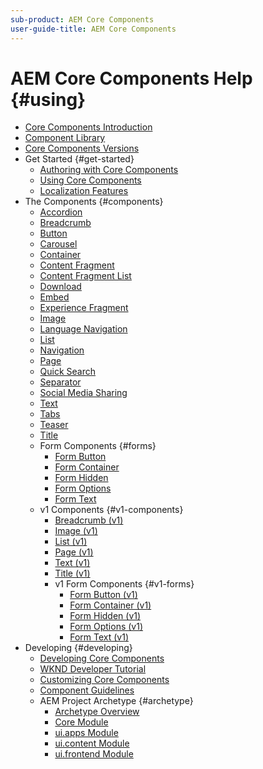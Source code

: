 ```yaml
---
sub-product: AEM Core Components
user-guide-title: AEM Core Components
---
```


# AEM Core Components Help {#using}

+ [Core Components Introduction](introduction.md)
+ [Component Library](https://adobe.com/go/aem_cmp_library)
+ [Core Components Versions](versions.md)
+ Get Started {#get-started}
  + [Authoring with Core Components](authoring.md)
  + [Using Core Components](using.md)
  + [Localization Features](localization.md)
+ The Components {#components}
  + [Accordion](accordion.md)
  + [Breadcrumb](breadcrumb.md)
  + [Button](button.md)
  + [Carousel](carousel.md)
  + [Container](container.md)
  + [Content Fragment](content-fragment-component.md)
  + [Content Fragment List](content-fragment-list.md)
  + [Download](download.md)
  + [Embed](embed.md)
  + [Experience Fragment](experience-fragment.md)
  + [Image](image.md)
  + [Language Navigation](language-navigation.md)
  + [List](list.md)
  + [Navigation](navigation.md)
  + [Page](page.md)
  + [Quick Search](quick-search.md)
  + [Separator](separator.md)
  + [Social Media Sharing](sharing.md)  
  + [Text](text.md)
  + [Tabs](tabs.md)
  + [Teaser](teaser.md)
  + [Title](title.md)
  + Form Components {#forms}  
    + [Form Button](form-button.md)
    + [Form Container](form-container.md)
    + [Form Hidden](form-hidden.md)
    + [Form Options](form-options.md)
    + [Form Text](form-text.md)
  + v1 Components {#v1-components}
    + [Breadcrumb (v1)](breadcrumb-v1.md)
    + [Image (v1)](image-v1.md)
    + [List (v1)](list-v1.md)
    + [Page (v1)](page-v1.md)
    + [Text (v1)](text-v1.md)
    + [Title (v1)](title-v1.md)
    + v1 Form Components {#v1-forms}
      + [Form Button (v1)](form-button-v1.md)
      + [Form Container (v1)](form-container-v1.md)
      + [Form Hidden (v1)](form-hidden-v1.md)
      + [Form Options (v1)](form-options-v1.md)
      + [Form Text (v1)](form-text-v1.md)
+ Developing {#developing}
  + [Developing Core Components](developing.md)
  + [WKND Developer Tutorial](https://docs.adobe.com/content/help/en/experience-manager-learn/getting-started-wknd-tutorial-develop/overview.html)
  + [Customizing Core Components](customizing.md)
  + [Component Guidelines](guidelines.md)
  + AEM Project Archetype {#archetype}
    + [Archetype Overview](overview.md)
    + [Core Module](core.md)
    + [ui.apps Module](uiapps.md)
    + [ui.content Module](uicontent.md)
    + [ui.frontend Module](uifrontend.md)
